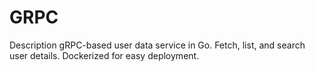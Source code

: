 # GRPC
Description gRPC-based user data service in Go. Fetch, list, and search user details. Dockerized for easy deployment.
